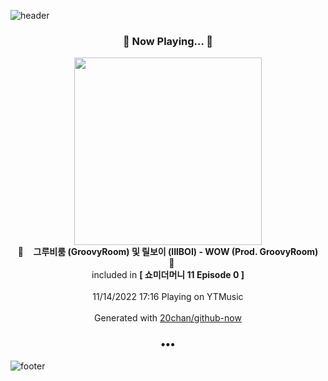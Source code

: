 ![header](https://capsule-render.vercel.app/api?type=wave&height=170&section=header&text=Hi.%20I'm%20SHIFT&fontColor=090707&fontAlignX=45&fontAlignY=65&fontSize=100)

<h3 align="center">🎵 Now Playing... 🎵</h3>
<p align="center">
  <a href="https://music.youtube.com/watch?v=rVhjTJMyWJg">
    <img width="300" src="https://lh3.googleusercontent.com/W8CUpcgcAB5g8jhZN5-W8OjNI4L7T7p_gBMHfwcP12gU56E1izY06BXcC9_E1-es6JZ4TTaWw_h_BubX">
  </a>
  <br>
  🎵&nbsp&nbsp&nbsp <b>그루비룸 (GroovyRoom) 및 릴보이 (lIlBOI) - WOW (Prod. GroovyRoom)</b> &nbsp&nbsp&nbsp🎵
  <br>
  included in <b>[ 쇼미더머니 11 Episode 0 ]</b>
  
  <br />
  <br />
  11/14/2022 17:16 Playing on YTMusic
  <br />
  <br />
  Generated with <a href="https://github.com/20chan/github-now">20chan/github-now</a>
</p>

<h3 align="center">•••</h3>

![footer](https://capsule-render.vercel.app/api?type=wave&height=150&section=footer)
